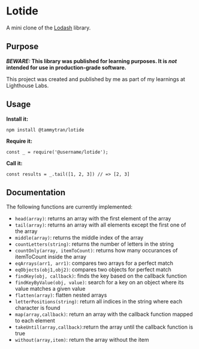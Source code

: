 
# Lotide

A mini clone of the [Lodash](https://lodash.com) library.

## Purpose

**_BEWARE:_ This library was published for learning purposes. It is _not_ intended for use in production-grade software.**

This project was created and published by me as part of my learnings at Lighthouse Labs. 

## Usage

**Install it:**

`npm install @tammytran/lotide`

**Require it:**

`const _ = require('@username/lotide');`

**Call it:**

`const results = _.tail([1, 2, 3]) // => [2, 3]`

## Documentation

The following functions are currently implemented:
  * `head(array)`: returns an array with the first element of the array
  * `tail(array)`: returns an array with all elements except the first one of the array
  * `middle(array)`: returns the middle index of the array
  * `countLetters(string)`: returns the number of letters in the string
  * `countOnly(array, itemToCount)`: returns how many occurances of itemToCount inside the array
  * `eqArrays(arr1, arr1)`: compares two arrays for a perfect match
  * `eqObjects(obj1,obj2)`: compares two objects for perfect match
  * `findKey(obj, callback)`: finds the key based on the callback function
  * `findKeyByValue(obj, value)`: search for a key on an object where its value matches a given value
  * `flatten(array)`: flatten nested arrays
  * `letterPositions(string)`: return all indices in the string where each character is found
  * `map(array,callback)`: return an array with the callback function mapped to each element
  * `takeUntil(array,callback)`:return the array until the callback function is true
  * `without(array,item)`: return the array without the item